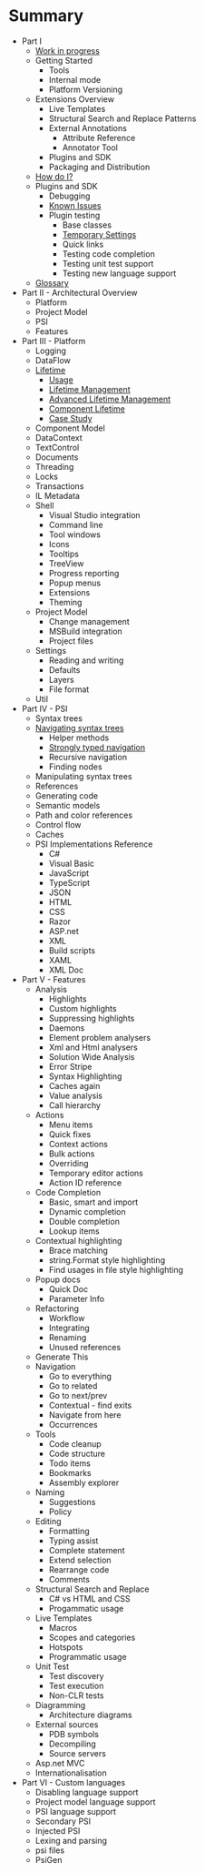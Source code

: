 # Summary

* Part I
    * [Work in progress](wip.md)
    * Getting Started
        * Tools
        * Internal mode
        * Platform Versioning
    * Extensions Overview
        * Live Templates
        * Structural Search and Replace Patterns
        * External Annotations
            * Attribute Reference
            * Annotator Tool
        * Plugins and SDK
        * Packaging and Distribution
    * [How do I?](HowDoI.md)
    * Plugins and SDK
        * Debugging
        * [Known Issues](Intro/KnownIssues.md)
        * Plugin testing
            * Base classes
            * [Temporary Settings](Plugins/TemporarySettings.md)
            * Quick links
            * Testing code completion
            * Testing unit test support
            * Testing new language support
    * [Glossary](Intro/Glossary.md)
* Part II - Architectural Overview
    * Platform
    * Project Model
    * PSI
    * Features
* Part III - Platform
    * Logging
    * DataFlow
    * [Lifetime](Platform/Lifetime.md)
        * [Usage](Platform/Lifetime/Usage.md)
        * [Lifetime Management](Platform/Lifetime/LifetimeDefinition.md)
        * [Advanced Lifetime Management](Platform/Lifetime/Advanced.md)
        * [Component Lifetime](Platform/Lifetime/ComponentModel.md)
        * [Case Study](Platform/Lifetime/CaseStudy.md)
    * Component Model
    * DataContext
    * TextControl
    * Documents
    * Threading
    * Locks
    * Transactions
    * IL Metadata
    * Shell
        * Visual Studio integration
        * Command line
        * Tool windows
        * Icons
        * Tooltips
        * TreeView
        * Progress reporting
        * Popup menus
        * Extensions
        * Theming
    * Project Model
        * Change management
        * MSBuild integration
        * Project files
    * Settings
        * Reading and writing
        * Defaults
        * Layers
        * File format
    * Util
* Part IV - PSI
    * Syntax trees
    * [Navigating syntax trees](PSI/NavigatingSyntaxTrees.md)
        * Helper methods
        * [Strongly typed navigation](PSI/SyntaxTrees/StronglyTypedNavigation.md)
        * Recursive navigation
        * Finding nodes
    * Manipulating syntax trees
    * References
    * Generating code
    * Semantic models
    * Path and color references
    * Control flow
    * Caches
    * PSI Implementations Reference
        * C#
        * Visual Basic
        * JavaScript
        * TypeScript
        * JSON
        * HTML
        * CSS
        * Razor
        * ASP.net
        * XML
        * Build scripts
        * XAML
        * XML Doc
* Part V - Features
    * Analysis
        * Highlights
        * Custom highlights
        * Suppressing highlights
        * Daemons
        * Element problem analysers
        * Xml and Html analysers
        * Solution Wide Analysis
        * Error Stripe
        * Syntax Highlighting
        * Caches again
        * Value analysis
        * Call hierarchy
    * Actions
        * Menu items
        * Quick fixes
        * Context actions
        * Bulk actions
        * Overriding
        * Temporary editor actions
        * Action ID reference
    * Code Completion
        * Basic, smart and import
        * Dynamic completion
        * Double completion
        * Lookup items
    * Contextual highlighting
        * Brace matching
        * string.Format style highlighting
        * Find usages in file style highlighting
    * Popup docs
        * Quick Doc
        * Parameter Info
    * Refactoring
        * Workflow
        * Integrating
        * Renaming
        * Unused references
    * Generate This
    * Navigation
        * Go to everything
        * Go to related
        * Go to next/prev
        * Contextual - find exits
        * Navigate from here
        * Occurrences
    * Tools
        * Code cleanup
        * Code structure
        * Todo items
        * Bookmarks
        * Assembly explorer
    * Naming
        * Suggestions
        * Policy
    * Editing
        * Formatting
        * Typing assist
        * Complete statement
        * Extend selection
        * Rearrange code
        * Comments
    * Structural Search and Replace
        * C# vs HTML and CSS
        * Progammatic usage
    * Live Templates
        * Macros
        * Scopes and categories
        * Hotspots
        * Programmatic usage
    * Unit Test
        * Test discovery
        * Test execution
        * Non-CLR tests
    * Diagramming
        * Architecture diagrams
    * External sources
        * PDB symbols
        * Decompiling
        * Source servers
    * Asp.net MVC
    * Internationalisation
* Part VI - Custom languages
    * Disabling language support
    * Project model language support
    * PSI language support
    * Secondary PSI
    * Injected PSI
    * Lexing and parsing
    * psi files
    * PsiGen
